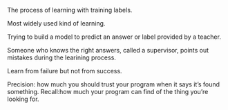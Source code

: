 The process of learning with training labels. 

Most widely used kind of learning. 

Trying to build a model to predict an answer or label provided by a teacher.

Someone who knows the right answers, called a supervisor, points out mistakes during the learining process. 

Learn from failure but not from success.

Precision: how much you should trust your program when it says it’s found something. 
Recall:how much your program can find of the thing you’re looking for. 
